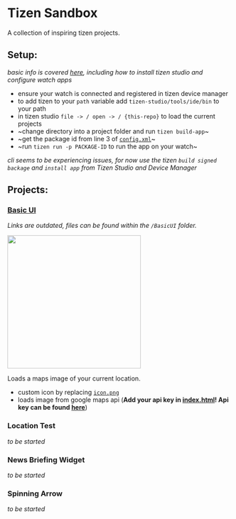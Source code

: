 # Tizen Sandbox
A collection of inspiring tizen projects.

## Setup:
*basic info is covered [here](https://developer.tizen.org/ko/development/training/web-application/getting-started/creating-your-first-tizen-wearable-web-application?langredirect=1), including how to install tizen studio and configure watch apps*

- ensure your watch is connected and registered in tizen device manager
- to add tizen to your `path` variable add `tizen-studio/tools/ide/bin` to your path
- in tizen studio `file -> / open -> / {this-repo}` to load the current projects
- ~change directory into a project folder and run `tizen build-app`~
- ~get the package id from line 3 of [`config.xml`](https://github.com/holistic-web/tizen-sandbox/blob/master/BasicUI/config.xml#L3)~
- ~run `tizen run -p PACKAGE-ID`  to run the app on your watch~

*cli seems to be experiencing issues, for now use the tizen `build signed backage` and `install app` from Tizen Studio and Device Manager*

## Projects:

### [Basic UI](https://github.com/holistic-web/tizen-sandbox/tree/master/BasicUI)
_Links are outdated, files can be found within the `/BasicUI` folder._

<img src="https://i.imgur.com/oRyLe2D.jpg" width="300"  />

Loads a maps image of your current location.
- custom icon by replacing [`icon.png`](https://github.com/holistic-web/tizen-sandbox/blob/master/BasicUI/icon.png)
- loads image from google maps api (**Add your api key in [index.html](https://github.com/holistic-web/tizen-sandbox/blob/master/BasicUI/index.html#L16)! Api key can be found [here](https://console.cloud.google.com/google/maps-apis/onboard?services=maps-backend.googleapis.com,static-maps-backend.googleapis.com,street-view-image-backend.googleapis.com,maps-android-backend.googleapis.com,maps-ios-backend.googleapis.com,streetviewpublish.googleapis.com,maps-embed-backend.googleapis.com&consoleUI=CLOUD)**)

### Location Test
*to be started*

### News Briefing Widget
*to be started*

### Spinning Arrow
*to be started*
